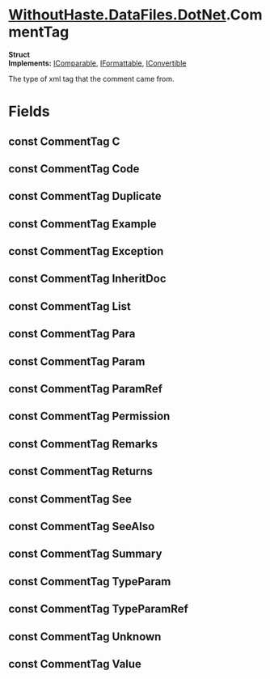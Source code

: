 # [WithoutHaste.DataFiles.DotNet](TableOfContents.WithoutHaste.DataFiles.DotNet.md).CommentTag

**Struct**  
**Implements:** [IComparable](https://docs.microsoft.com/en-us/dotnet/api/system.icomparable), [IFormattable](https://docs.microsoft.com/en-us/dotnet/api/system.iformattable), [IConvertible](https://docs.microsoft.com/en-us/dotnet/api/system.iconvertible)  

The type of xml tag that the comment came from.  

# Fields

## const CommentTag C

## const CommentTag Code

## const CommentTag Duplicate

## const CommentTag Example

## const CommentTag Exception

## const CommentTag InheritDoc

## const CommentTag List

## const CommentTag Para

## const CommentTag Param

## const CommentTag ParamRef

## const CommentTag Permission

## const CommentTag Remarks

## const CommentTag Returns

## const CommentTag See

## const CommentTag SeeAlso

## const CommentTag Summary

## const CommentTag TypeParam

## const CommentTag TypeParamRef

## const CommentTag Unknown

## const CommentTag Value

